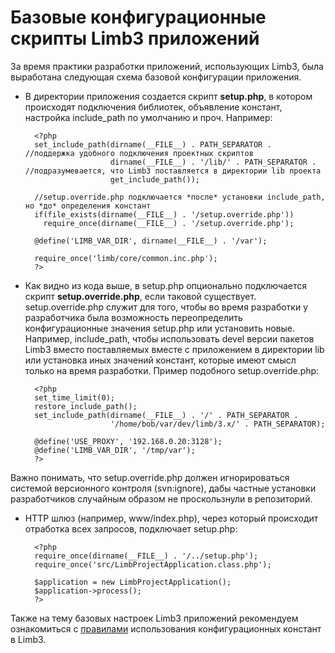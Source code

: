 # Базовые конфигурационные скрипты Limb3 приложений
За время практики разработки приложений, использующих Limb3, была выработана следующая схема базовой конфигурации приложения.

* В директории приложения создается скрипт **setup.php**, в котором происходят подключения библиотек, объявление констант, настройка include_path по умолчанию и проч. Например:

        <?php
        set_include_path(dirname(__FILE__) . PATH_SEPARATOR .           //поддержка удобного подключения проектных скриптов
                         dirname(__FILE__) . '/lib/' . PATH_SEPARATOR . //подразумевается, что Limb3 поставляется в директории lib проекта
                         get_include_path());
 
        //setup.override.php подключается *после* установки include_path, но *до* определения констант
        if(file_exists(dirname(__FILE__) . '/setup.override.php'))
          require_once(dirname(__FILE__) . '/setup.override.php');
 
        @define('LIMB_VAR_DIR', dirname(__FILE__) . '/var');
 
        require_once('limb/core/common.inc.php');
        ?>

* Как видно из кода выше, в setup.php опционально подключается скрипт **setup.override.php**, если таковой существует. setup.override.php служит для того, чтобы во время разработки у разработчика была возможность переопределить конфигурационные значения setup.php или установить новые. Например, include_path, чтобы использовать devel версии пакетов Limb3 вместо поставляемых вместе с приложением в директории lib или установка иных значений констант, которые имеют смысл только на время разработки. Пример подобного setup.override.php:

        <?php
        set_time_limit(0);
        restore_include_path();
        set_include_path(dirname(__FILE__) . '/' . PATH_SEPARATOR .
                         '/home/bob/var/dev/limb/3.x/' . PATH_SEPARATOR);
 
        @define('USE_PROXY', '192.168.0.20:3128');
        @define('LIMB_VAR_DIR', '/tmp/var'); 
        ?>

Важно понимать, что setup.override.php должен игнорироваться системой версионного контроля (svn:ignore), дабы частные установки разработчиков случайным образом не проскользнули в репозиторий.

* HTTP шлюз (например, www/index.php), через который происходит отработка всех запросов, подключает setup.php:

        <?php
        require_once(dirname(__FILE__) . '/../setup.php');
        require_once('src/LimbProjectApplication.class.php');
 
        $application = new LimbProjectApplication();
        $application->process();
        ?> 

Также на тему базовых настроек Limb3 приложений рекомендуем ознакомиться с [правилами](./constants.md) использования конфигурационных констант в Limb3.
